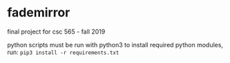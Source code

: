 # fademirror
final project for csc 565 - fall 2019

python scripts must be run with python3
to install required python modules, run: 
`pip3 install -r requirements.txt`

